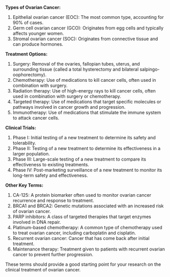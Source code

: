 **Types of Ovarian Cancer:**

1. Epithelial ovarian cancer (EOC): The most common type, accounting for 90% of cases.
2. Germ cell ovarian cancer (GCO): Originates from egg cells and typically affects younger women.
3. Stromal ovarian cancer (SOC): Originates from connective tissue and can produce hormones.

**Treatment Options:**

1. Surgery: Removal of the ovaries, fallopian tubes, uterus, and surrounding tissue (called a total hysterectomy and bilateral salpingo-oophorectomy).
2. Chemotherapy: Use of medications to kill cancer cells, often used in combination with surgery.
3. Radiation therapy: Use of high-energy rays to kill cancer cells, often used in combination with surgery or chemotherapy.
4. Targeted therapy: Use of medications that target specific molecules or pathways involved in cancer growth and progression.
5. Immunotherapy: Use of medications that stimulate the immune system to attack cancer cells.

**Clinical Trials:**

1. Phase I: Initial testing of a new treatment to determine its safety and tolerability.
2. Phase II: Testing of a new treatment to determine its effectiveness in a larger population.
3. Phase III: Large-scale testing of a new treatment to compare its effectiveness to existing treatments.
4. Phase IV: Post-marketing surveillance of a new treatment to monitor its long-term safety and effectiveness.

**Other Key Terms:**

1. CA-125: A protein biomarker often used to monitor ovarian cancer recurrence and response to treatment.
2. BRCA1 and BRCA2: Genetic mutations associated with an increased risk of ovarian cancer.
3. PARP inhibitors: A class of targeted therapies that target enzymes involved in DNA repair.
4. Platinum-based chemotherapy: A common type of chemotherapy used to treat ovarian cancer, including carboplatin and cisplatin.
5. Recurrent ovarian cancer: Cancer that has come back after initial treatment.
6. Maintenance therapy: Treatment given to patients with recurrent ovarian cancer to prevent further progression.

These terms should provide a good starting point for your research on the clinical treatment of ovarian cancer.
